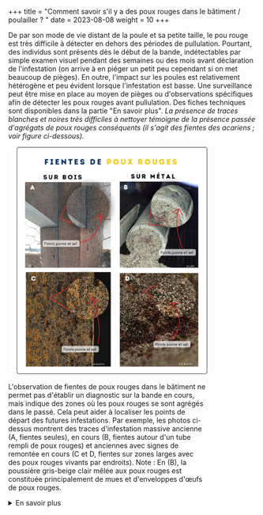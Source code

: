 +++
title = "Comment savoir s'il y a des poux rouges dans le bâtiment / poulailler ? "
date = 2023-08-08
weight = 10
+++


De par son mode de vie distant de la poule et sa petite taille, le pou rouge est très difficile à détecter en dehors des périodes de pullulation. Pourtant, des individus sont présents dès le début de la bande, indétectables par simple examen visuel pendant des semaines ou des mois avant déclaration de l'infestation (on arrive à en piéger un petit peu cependant si on met beaucoup de pièges). En outre, l'impact sur les poules est relativement hétérogène et peu évident lorsque l'infestation est basse. 
Une surveillance peut être mise en place au moyen de pièges ou d'observations spécifiques afin de détecter les poux rouges avant pullulation. Des fiches techniques sont disponibles dans la partie "En savoir plus". *La présence de traces blanches et noires très difficiles à nettoyer témoigne de la présence passée d'agrégats de poux rouges conséquents (il s'agit des fientes des acariens ; voir figure ci-dessous).*


<div class="img_largeur_max" style="width:80%">


![Fientes de poux rouges sur divers supports](/img/photos_fientes.webp)

L'observation de fientes de poux rouges dans le bâtiment ne permet pas d'établir un diagnostic sur la bande en cours, mais indique des zones où les poux rouges se sont agrégés dans le passé. Cela peut aider à localiser les points de départ des futures infestations. Par exemple, les photos ci-dessus montrent des traces d'infestation massive ancienne (A, fientes seules), en cours (B, fientes autour d'un tube rempli de poux rouges) et anciennes avec signes de remontée en cours (C et D, fientes sur zones larges avec des poux rouges vivants par endroits). Note : En (B), la poussière gris-beige clair mêlée aux poux rouges est constituée principalement de mues et d'enveloppes d'œufs de poux rouges.  

</div>

<details class = "en_savoir_plus">
    <summary>En savoir plus</summary>

- [fiche technique MiteControl biologie (pdf)](/doc/Guide_biologie_du_pou_rouge.pdf)
- [fiche technique Mitecontrol piège (pdf)](/doc/Guide_controle_durable_des_poux.pdf)

[Le saviez-vous](https://pourougepoule.fr/connaissance) n°[2](https://pourougepoule.fr/connaissance#slide_idr-2)

</details>